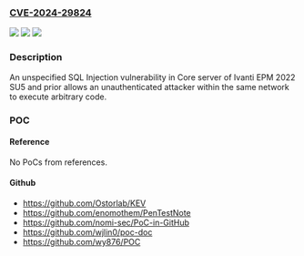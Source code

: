 ### [CVE-2024-29824](https://cve.mitre.org/cgi-bin/cvename.cgi?name=CVE-2024-29824)
![](https://img.shields.io/static/v1?label=Product&message=EPM&color=blue)
![](https://img.shields.io/static/v1?label=Version&message=2022%20SU5%3C%3D%202022%20SU5%20&color=brighgreen)
![](https://img.shields.io/static/v1?label=Vulnerability&message=n%2Fa&color=brighgreen)

### Description

An unspecified SQL Injection vulnerability in Core server of Ivanti EPM 2022 SU5 and prior allows an unauthenticated attacker within the same network to execute arbitrary code.

### POC

#### Reference
No PoCs from references.

#### Github
- https://github.com/Ostorlab/KEV
- https://github.com/enomothem/PenTestNote
- https://github.com/nomi-sec/PoC-in-GitHub
- https://github.com/wjlin0/poc-doc
- https://github.com/wy876/POC

